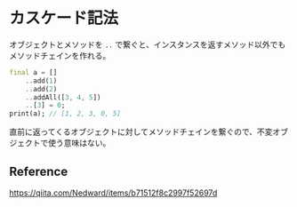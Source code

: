 # カスケード記法

オブジェクトとメソッドを `..` で繋ぐと、インスタンスを返すメソッド以外でもメソッドチェインを作れる。

```dart
final a = []
    ..add(1)
    ..add(2)
    ..addAll([3, 4, 5])
    ..[3] = 0;
print(a); // [1, 2, 3, 0, 5]
```

直前に返ってくるオブジェクトに対してメソッドチェインを繋ぐので、不変オブジェクトで使う意味はない。

## Reference

https://qiita.com/Nedward/items/b71512f8c2997f52697d
